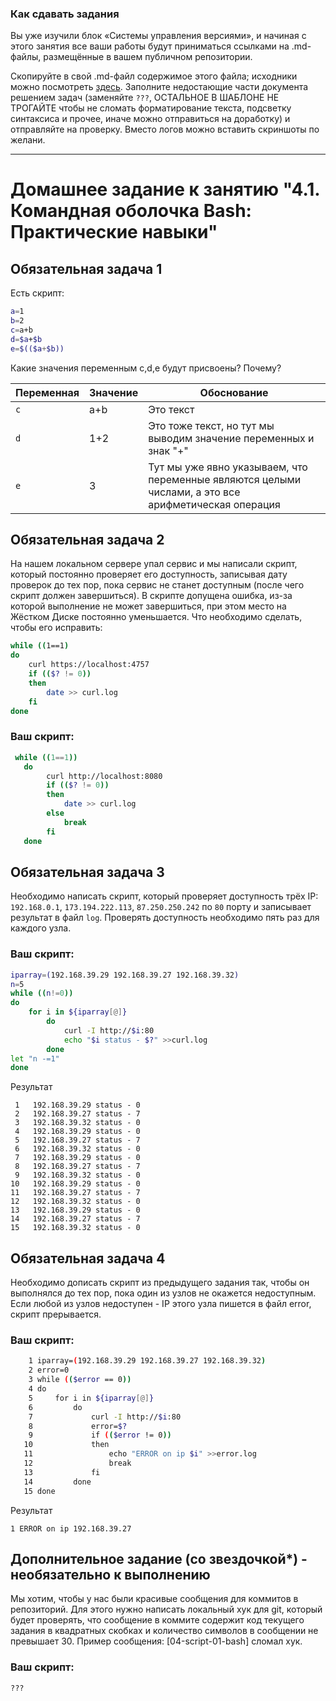 ### Как сдавать задания

Вы уже изучили блок «Системы управления версиями», и начиная с этого занятия все ваши работы будут приниматься ссылками на .md-файлы, размещённые в вашем публичном репозитории.

Скопируйте в свой .md-файл содержимое этого файла; исходники можно посмотреть [здесь](https://raw.githubusercontent.com/netology-code/sysadm-homeworks/devsys10/04-script-01-bash/README.md). Заполните недостающие части документа решением задач (заменяйте `???`, ОСТАЛЬНОЕ В ШАБЛОНЕ НЕ ТРОГАЙТЕ чтобы не сломать форматирование текста, подсветку синтаксиса и прочее, иначе можно отправиться на доработку) и отправляйте на проверку. Вместо логов можно вставить скриншоты по желани.

---


# Домашнее задание к занятию "4.1. Командная оболочка Bash: Практические навыки"

## Обязательная задача 1

Есть скрипт:
```bash
a=1
b=2
c=a+b
d=$a+$b
e=$(($a+$b))
```

Какие значения переменным c,d,e будут присвоены? Почему?

| Переменная  | Значение | Обоснование |
| ------------- | ------------- | ------------- |
| `c`  | a+b  | Это текст|
| `d`  | 1+2  | Это тоже текст, но тут мы выводим значение переменных и знак "+" |
| `e`  | 3  | Тут мы уже явно указываем, что переменные являются целыми числами, а это все арифметическая операция |


## Обязательная задача 2
На нашем локальном сервере упал сервис и мы написали скрипт, который постоянно проверяет его доступность, записывая дату проверок до тех пор, пока сервис не станет доступным (после чего скрипт должен завершиться). В скрипте допущена ошибка, из-за которой выполнение не может завершиться, при этом место на Жёстком Диске постоянно уменьшается. Что необходимо сделать, чтобы его исправить:
```bash
while ((1==1)
do
	curl https://localhost:4757
	if (($? != 0))
	then
		date >> curl.log
	fi
done
```

### Ваш скрипт:
```bash
 while ((1==1))
   do
        curl http://localhost:8080
        if (($? != 0))
        then
            date >> curl.log
        else
            break
        fi
   done

```

## Обязательная задача 3
Необходимо написать скрипт, который проверяет доступность трёх IP: `192.168.0.1`, `173.194.222.113`, `87.250.250.242` по `80` порту и записывает результат в файл `log`. Проверять доступность необходимо пять раз для каждого узла.

### Ваш скрипт:
```bash
iparray=(192.168.39.29 192.168.39.27 192.168.39.32)
n=5
while ((n!=0))
do
    for i in ${iparray[@]}
        do
            curl -I http://$i:80
            echo "$i status - $?" >>curl.log
        done
let "n -=1"
done         
```
Результат
```
 1   192.168.39.29 status - 0
 2   192.168.39.27 status - 7
 3   192.168.39.32 status - 0
 4   192.168.39.29 status - 0
 5   192.168.39.27 status - 7
 6   192.168.39.32 status - 0
 7   192.168.39.29 status - 0
 8   192.168.39.27 status - 7
 9   192.168.39.32 status - 0
10   192.168.39.29 status - 0
11   192.168.39.27 status - 7
12   192.168.39.32 status - 0
13   192.168.39.29 status - 0
14   192.168.39.27 status - 7
15   192.168.39.32 status - 0
```

## Обязательная задача 4
Необходимо дописать скрипт из предыдущего задания так, чтобы он выполнялся до тех пор, пока один из узлов не окажется недоступным. Если любой из узлов недоступен - IP этого узла пишется в файл error, скрипт прерывается.

### Ваш скрипт:
```bash
    1 iparray=(192.168.39.29 192.168.39.27 192.168.39.32)
    2 error=0
    3 while (($error == 0))
    4 do
    5     for i in ${iparray[@]}
    6         do
    7             curl -I http://$i:80
    8             error=$?
    9             if (($error != 0))
   10             then
   11                 echo "ERROR on ip $i" >>error.log
   12                 break
   13             fi
   14         done
   15 done
```
Результат
```
1 ERROR on ip 192.168.39.27
```
## Дополнительное задание (со звездочкой*) - необязательно к выполнению

Мы хотим, чтобы у нас были красивые сообщения для коммитов в репозиторий. Для этого нужно написать локальный хук для git, который будет проверять, что сообщение в коммите содержит код текущего задания в квадратных скобках и количество символов в сообщении не превышает 30. Пример сообщения: \[04-script-01-bash\] сломал хук.

### Ваш скрипт:
```bash
???
```
